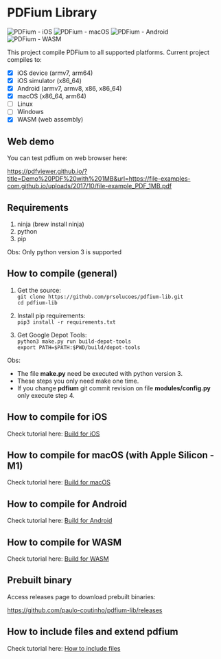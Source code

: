 # PDFium Library

![PDFium - iOS](https://github.com/prsolucoes/pdfium-lib/workflows/PDFium%20-%20iOS/badge.svg)
![PDFium - macOS](https://github.com/prsolucoes/pdfium-lib/workflows/PDFium%20-%20macOS/badge.svg)
![PDFium - Android](https://github.com/prsolucoes/pdfium-lib/workflows/PDFium%20-%20Android/badge.svg)
![PDFium - WASM](https://github.com/paulo-coutinho/pdfium-lib/workflows/PDFium%20-%20WASM/badge.svg)

This project compile PDFium to all supported platforms. Current project compiles to:  

- [x] iOS device (armv7, arm64)
- [x] iOS simulator (x86_64)
- [X] Android (armv7, armv8, x86, x86_64)
- [x] macOS (x86_64, arm64)
- [ ] Linux
- [ ] Windows
- [x] WASM (web assembly)

## Web demo

You can test pdfium on web browser here:

https://pdfviewer.github.io/?title=Demo%20PDF%20with%201MB&url=https://file-examples-com.github.io/uploads/2017/10/file-example_PDF_1MB.pdf

## Requirements

1. ninja (brew install ninja)  
2. python
3. pip

Obs: Only python version 3 is supported

## How to compile (general)

1. Get the source:  
```git clone https://github.com/prsolucoes/pdfium-lib.git```  
```cd pdfium-lib```  

2. Install pip requirements:  
```pip3 install -r requirements.txt``` 

3. Get Google Depot Tools:  
```python3 make.py run build-depot-tools```  
```export PATH=$PATH:$PWD/build/depot-tools```  

Obs:
- The file **make.py** need be executed with python version 3.  
- These steps you only need make one time.  
- If you change **pdfium** git commit revision on file **modules/config.py** only execute step 4.

## How to compile for iOS

Check tutorial here: [Build for iOS](docs/BUILD_IOS.md)

## How to compile for macOS (with Apple Silicon - M1)

Check tutorial here: [Build for macOS](docs/BUILD_MACOS.md)

## How to compile for Android

Check tutorial here: [Build for Android](docs/BUILD_ANDROID.md)

## How to compile for WASM

Check tutorial here: [Build for WASM](docs/BUILD_WASM.md)

## Prebuilt binary

Access releases page to download prebuilt binaries:

https://github.com/paulo-coutinho/pdfium-lib/releases

## How to include files and extend pdfium

Check tutorial here: [How to include files](docs/HOW_TO_INCLUDE_FILES.md)
